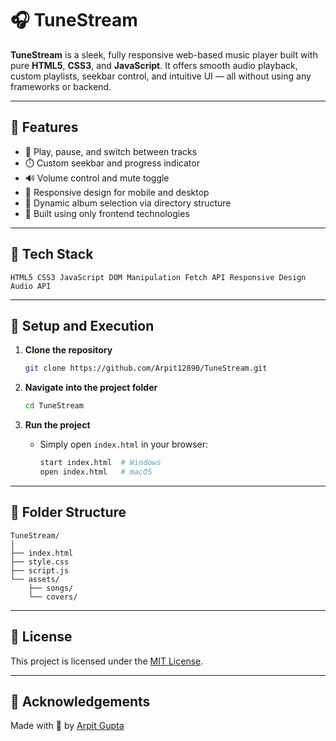 
# 🎧 TuneStream

**TuneStream** is a sleek, fully responsive web-based music player built with pure **HTML5**, **CSS3**, and **JavaScript**. It offers smooth audio playback, custom playlists, seekbar control, and intuitive UI — all without using any frameworks or backend.

---

## 📀 Features

- 🎵 Play, pause, and switch between tracks
- ⏱️ Custom seekbar and progress indicator
- 🔊 Volume control and mute toggle
- 📱 Responsive design for mobile and desktop
- 🧠 Dynamic album selection via directory structure
- 🧩 Built using only frontend technologies

---

## 🧰 Tech Stack

```
HTML5 CSS3 JavaScript DOM Manipulation Fetch API Responsive Design Audio API
```

---

## 🚀 Setup and Execution

1. **Clone the repository**
   ```bash
   git clone https://github.com/Arpit12890/TuneStream.git
   ```

2. **Navigate into the project folder**
   ```bash
   cd TuneStream
   ```

3. **Run the project**
   - Simply open `index.html` in your browser:
     ```bash
     start index.html  # Windows
     open index.html   # macOS
     ```

---

## 📂 Folder Structure

```
TuneStream/
│
├── index.html
├── style.css
├── script.js
└── assets/
    ├── songs/
    └── covers/
```

---

## 📜 License

This project is licensed under the [MIT License](LICENSE).

---

## 🙌 Acknowledgements

Made with 💙 by [Arpit Gupta](https://github.com/Arpit12890)
